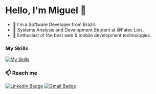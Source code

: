 # Hello, I'm Miguel 👋

  - 🚀 I'm a Software Developer from Brazil.
  - 📗 Systems Analysis and Development Student at @Fatec Lins.
  - 👾 Enthusiast of the best web & mobile development technologies.

### My Skills

[![My Skills](https://skillicons.dev/icons?i=react,nodejs,ts,tailwindcss,java,spring,postgres,redis,docker,aws)](https://skillicons.dev)

### 📫 Reach me

[![Linkedin Badge](https://img.shields.io/badge/-LinkedIn-blue?style=flat-square&logo=Linkedin&logoColor=white&link=https://www.linkedin.com/in/migueelzz/)](https://www.linkedin.com/in/migueelzz/)
[![Gmail Badge](https://img.shields.io/badge/-Gmail-c14438?style=flat-square&logo=Gmail&logoColor=white&link=mailto:miguellemes005@gmail.com)](mailto:miguellemes005@gmail.com)







